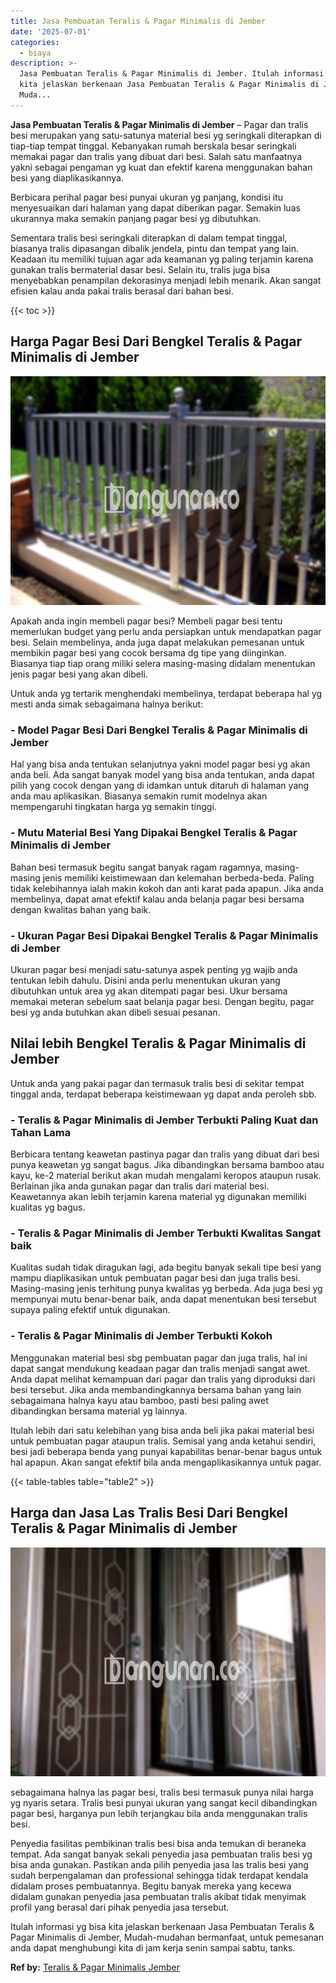 ```yaml
---
title: Jasa Pembuatan Teralis & Pagar Minimalis di Jember
date: '2025-07-01'
categories:
  - biaya
description: >-
  Jasa Pembuatan Teralis & Pagar Minimalis di Jember. Itulah informasi yg bisa
  kita jelaskan berkenaan Jasa Pembuatan Teralis & Pagar Minimalis di Jember,
  Muda...
---
```


**Jasa Pembuatan Teralis & Pagar Minimalis di Jember** – Pagar dan tralis besi merupakan yang satu-satunya material besi yg seringkali diterapkan di tiap-tiap tempat tinggal. Kebanyakan rumah berskala besar seringkali memakai pagar dan tralis yang dibuat dari besi. Salah satu manfaatnya yakni sebagai pengaman yg kuat dan efektif karena menggunakan bahan besi yang diaplikasikannya.

Berbicara perihal pagar besi punyai ukuran yg panjang, kondisi itu menyesuaikan dari halaman yang dapat diberikan pagar. Semakin luas ukurannya maka semakin panjang pagar besi yg dibutuhkan.

Sementara tralis besi seringkali diterapkan di dalam tempat tinggal, biasanya tralis dipasangan dibalik jendela, pintu dan tempat yang lain. Keadaan itu memiliki tujuan agar ada keamanan yg paling terjamin karena gunakan tralis bermaterial dasar besi. Selain itu, tralis juga bisa menyebabkan penampilan dekorasinya menjadi lebih menarik. Akan sangat efisien kalau anda pakai tralis berasal dari bahan besi.

{{< toc >}}

## Harga Pagar Besi Dari Bengkel Teralis & Pagar Minimalis di Jember

![Jasa Pembuatan Teralis & Pagar Minimalis di Jember](/images/pagar-minimalis-murah-66.png)

Apakah anda ingin membeli pagar besi? Membeli pagar besi tentu memerlukan budget yang perlu anda persiapkan untuk mendapatkan pagar besi. Selain membelinya, anda juga dapat melakukan pemesanan untuk membikin pagar besi yang cocok bersama dg tipe yang diinginkan. Biasanya tiap tiap orang miliki selera masing-masing didalam menentukan jenis pagar besi yang akan dibeli.

Untuk anda yg tertarik menghendaki membelinya, terdapat beberapa hal yg mesti anda simak sebagaimana halnya berikut:
### \- Model Pagar Besi Dari Bengkel Teralis & Pagar Minimalis di Jember

Hal yang bisa anda tentukan selanjutnya yakni model pagar besi yg akan anda beli. Ada sangat banyak model yang bisa anda tentukan, anda dapat pilih yang cocok dengan yang di idamkan untuk ditaruh di halaman yang anda mau aplikasikan. Biasanya semakin rumit modelnya akan mempengaruhi tingkatan harga yg semakin tinggi.

### \- Mutu Material Besi Yang Dipakai Bengkel Teralis & Pagar Minimalis di Jember

Bahan besi termasuk begitu sangat banyak ragam ragamnya, masing-masing jenis memiliki keistimewaan dan kelemahan berbeda-beda. Paling tidak kelebihannya ialah makin kokoh dan anti karat pada apapun. Jika anda membelinya, dapat amat efektif kalau anda belanja pagar besi bersama dengan kwalitas bahan yang baik.

### \- Ukuran Pagar Besi Dipakai Bengkel Teralis & Pagar Minimalis di Jember

Ukuran pagar besi menjadi satu-satunya aspek penting yg wajib anda tentukan lebih dahulu. Disini anda perlu menentukan ukuran yang dibutuhkan untuk area yg akan ditempati pagar besi. Ukur bersama memakai meteran sebelum saat belanja pagar besi. Dengan begitu, pagar besi yg anda butuhkan akan dibeli sesuai pesanan.

## Nilai lebih Bengkel Teralis & Pagar Minimalis di Jember

Untuk anda yang pakai pagar dan termasuk tralis besi di sekitar tempat tinggal anda, terdapat beberapa keistimewaan yg dapat anda peroleh sbb.

### \- Teralis & Pagar Minimalis di Jember Terbukti Paling Kuat dan Tahan Lama

Berbicara tentang keawetan pastinya pagar dan tralis yang dibuat dari besi punya keawetan yg sangat bagus. Jika dibandingkan bersama bamboo atau kayu, ke-2 material berikut akan mudah mengalami keropos ataupun rusak. Berlainan jika anda gunakan pagar dan tralis dari material besi. Keawetannya akan lebih terjamin karena material yg digunakan memiliki kualitas yg bagus.

### \- Teralis & Pagar Minimalis di Jember Terbukti Kwalitas Sangat baik

Kualitas sudah tidak diragukan lagi, ada begitu banyak sekali tipe besi yang mampu diaplikasikan untuk pembuatan pagar besi dan juga tralis besi. Masing-masing jenis terhitung punya kwalitas yg berbeda. Ada juga besi yg mempunyai mutu benar-benar baik, anda dapat menentukan besi tersebut supaya paling efektif untuk digunakan.

### \- Teralis & Pagar Minimalis di Jember Terbukti Kokoh

Menggunakan material besi sbg pembuatan pagar dan juga tralis, hal ini dapat sangat mendukung keadaan pagar dan tralis menjadi sangat awet. Anda dapat melihat kemampuan dari pagar dan tralis yang diproduksi dari besi tersebut. Jika anda membandingkannya bersama bahan yang lain sebagaimana halnya kayu atau bamboo, pasti besi paling awet dibandingkan bersama material yg lainnya.

Itulah lebih dari satu kelebihan yang bisa anda beli jika pakai material besi untuk pembuatan pagar ataupun tralis. Semisal yang anda ketahui sendiri, besi jadi beberapa benda yang punyai kapabilitas benar-benar bagus untuk hal apapun. Akan sangat efektif bila anda mengaplikasikannya untuk pagar.

{{< table-tables table="table2" >}}

## Harga dan Jasa Las Tralis Besi Dari Bengkel Teralis & Pagar Minimalis di Jember

![Jasa Pembuatan Teralis & Pagar Minimalis di Jember](/images/teralis-minimalis-murah-25.png)

sebagaimana halnya las pagar besi, tralis besi termasuk punya nilai harga yg nyaris setara. Tralis besi punyai ukuran yang sangat kecil dibandingkan pagar besi, harganya pun lebih terjangkau bila anda menggunakan tralis besi.

Penyedia fasilitas pembikinan tralis besi bisa anda temukan di beraneka tempat. Ada sangat banyak sekali penyedia jasa pembuatan tralis besi yg bisa anda gunakan. Pastikan anda pilih penyedia jasa las tralis besi yang sudah berpengalaman dan professional sehingga tidak terdapat kendala didalam proses pembuatannya. Begitu banyak mereka yang kecewa didalam gunakan penyedia jasa pembuatan tralis akibat tidak menyimak profil yang berasal dari pihak penyedia jasa tersebut.

Itulah informasi yg bisa kita jelaskan berkenaan Jasa Pembuatan Teralis & Pagar Minimalis di Jember, Mudah-mudahan bermanfaat, untuk pemesanan anda dapat menghubungi kita di jam kerja senin sampai sabtu, tanks.

**Ref by:** [Teralis & Pagar Minimalis Jember](https://id.wikipedia.org/wiki/Teralis)
